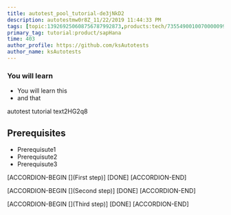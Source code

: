 ```yaml
---
title: autotest_pool_tutorial-de3jNkD2
description: autotestmw0r8Z_11/22/2019 11:44:33 PM
tags: [topic:139269250608756787992873,products:tech/73554900100700000996,tutorial:experience/advanced]
primary_tag: tutorial:product/sapHana
time: 403
author_profile: https://github.com/ksAutotests
author_name: ksAutotests
---
```

### You will learn
- You will learn this
- and that

autotest tutorial text2HG2q8

## Prerequisites
- Prerequisute1
- Prerequisute2
- Prerequisute3

[ACCORDION-BEGIN [](First step)]
[DONE]
[ACCORDION-END]

[ACCORDION-BEGIN [](Second step)]
[DONE]
[ACCORDION-END]

[ACCORDION-BEGIN [](Third step)]
[DONE]
[ACCORDION-END]

